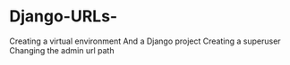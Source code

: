 # Django-URLs-
Creating a virtual environment
And a Django project
Creating a superuser
Changing the admin url path
